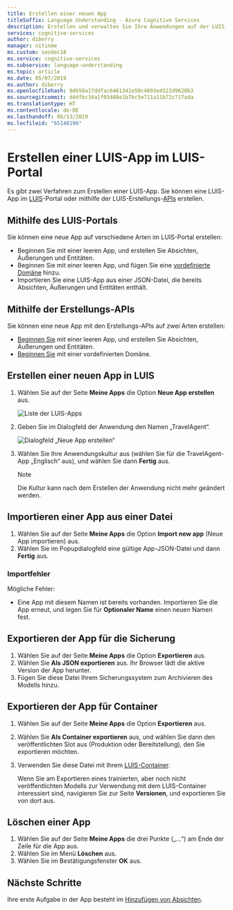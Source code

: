 ```yaml
---
title: Erstellen einer neuen App
titleSuffix: Language Understanding - Azure Cognitive Services
description: Erstellen und verwalten Sie Ihre Anwendungen auf der LUIS-Webseite (Language Understanding Intelligent Service).
services: cognitive-services
author: diberry
manager: nitinme
ms.custom: seodec18
ms.service: cognitive-services
ms.subservice: language-understanding
ms.topic: article
ms.date: 05/07/2019
ms.author: diberry
ms.openlocfilehash: 9d650a17ddfac6461341e50c4693e4522d9628b3
ms.sourcegitcommit: d4dfbc34a1f03488e1b7bc5e711a11b72c717ada
ms.translationtype: HT
ms.contentlocale: de-DE
ms.lasthandoff: 06/13/2019
ms.locfileid: "65148196"
---
```

# <a name="create-a-new-luis-app-in-the-luis-portal"></a>Erstellen einer LUIS-App im LUIS-Portal
Es gibt zwei Verfahren zum Erstellen einer LUIS-App. Sie können eine LUIS-App im [LUIS](https://www.luis.ai)-Portal oder mithilfe der LUIS-Erstellungs-[APIs](https://westus.dev.cognitive.microsoft.com/docs/services/5890b47c39e2bb17b84a55ff/operations/5890b47c39e2bb052c5b9c2f) erstellen.

## <a name="using-the-luis-portal"></a>Mithilfe des LUIS-Portals
Sie können eine neue App auf verschiedene Arten im LUIS-Portal erstellen:

* Beginnen Sie mit einer leeren App, und erstellen Sie Absichten, Äußerungen und Entitäten.
* Beginnen Sie mit einer leeren App, und fügen Sie eine [vordefinierte Domäne](luis-how-to-use-prebuilt-domains.md) hinzu.
* Importieren Sie eine LUIS-App aus einer JSON-Datei, die bereits Absichten, Äußerungen und Entitäten enthält.

## <a name="using-the-authoring-apis"></a>Mithilfe der Erstellungs-APIs
Sie können eine neue App mit den Erstellungs-APIs auf zwei Arten erstellen:

* [Beginnen Sie](https://westus.dev.cognitive.microsoft.com/docs/services/5890b47c39e2bb17b84a55ff/operations/5890b47c39e2bb052c5b9c2f) mit einer leeren App, und erstellen Sie Absichten, Äußerungen und Entitäten.
* [Beginnen Sie](https://westus.dev.cognitive.microsoft.com/docs/services/5890b47c39e2bb17b84a55ff/operations/59104e515aca2f0b48c76be5) mit einer vordefinierten Domäne.  


<a name="export-app"></a>
<a name="import-new-app"></a>
<a name="delete-app"></a>
 

## <a name="create-new-app-in-luis"></a>Erstellen einer neuen App in LUIS

1. Wählen Sie auf der Seite **Meine Apps** die Option **Neue App erstellen** aus.

    ![Liste der LUIS-Apps](./media/luis-create-new-app/apps-list.png)


2. Geben Sie im Dialogfeld der Anwendung den Namen „TravelAgent“.

    ![Dialogfeld „Neue App erstellen“](./media/luis-create-new-app/create-app.png)

3. Wählen Sie Ihre Anwendungskultur aus (wählen Sie für die TravelAgent-App „Englisch“ aus), und wählen Sie dann **Fertig** aus. 

    > [!NOTE]
    > Die Kultur kann nach dem Erstellen der Anwendung nicht mehr geändert werden. 

## <a name="import-an-app-from-file"></a>Importieren einer App aus einer Datei

1. Wählen Sie auf der Seite **Meine Apps** die Option **Import new app** (Neue App importieren) aus.
1. Wählen Sie im Popupdialogfeld eine gültige App-JSON-Datei und dann **Fertig** aus.

### <a name="import-errors"></a>Importfehler

Mögliche Fehler: 

* Eine App mit diesem Namen ist bereits vorhanden. Importieren Sie die App erneut, und legen Sie für **Optionaler Name** einen neuen Namen fest. 

## <a name="export-app-for-backup"></a>Exportieren der App für die Sicherung

1. Wählen Sie auf der Seite **Meine Apps** die Option **Exportieren** aus.
1. Wählen Sie **Als JSON exportieren** aus. Ihr Browser lädt die aktive Version der App herunter.
1. Fügen Sie diese Datei Ihrem Sicherungssystem zum Archivieren des Modells hinzu.

## <a name="export-app-for-containers"></a>Exportieren der App für Container

1. Wählen Sie auf der Seite **Meine Apps** die Option **Exportieren** aus.
1. Wählen Sie **Als Container exportieren** aus, und wählen Sie dann den veröffentlichten Slot aus (Produktion oder Bereitstellung), den Sie exportieren möchten.
1. Verwenden Sie diese Datei mit Ihrem [LUIS-Container](luis-container-howto.md). 

    Wenn Sie am Exportieren eines trainierten, aber noch nicht veröffentlichten Modells zur Verwendung mit dem LUIS-Container interessiert sind, navigieren Sie zur Seite **Versionen**, und exportieren Sie von dort aus. 

## <a name="delete-app"></a>Löschen einer App

1. Wählen Sie auf der Seite **Meine Apps** die drei Punkte („...“) am Ende der Zeile für die App aus.
1. Wählen Sie im Menü **Löschen** aus.
1. Wählen Sie im Bestätigungsfenster **OK** aus.

## <a name="next-steps"></a>Nächste Schritte

Ihre erste Aufgabe in der App besteht im [Hinzufügen von Absichten](luis-how-to-add-intents.md).
